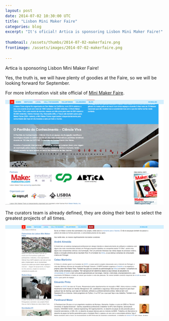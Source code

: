 ```yaml
---
layout: post
date: 2014-07-02 10:30:00 UTC
title: "Lisbon Mini Maker Faire"
categories: blog
excerpt: "It's oficial! Artica is sponsoring Lisbon Mini Maker Faire!"

thumbnail: /assets/thumbs/2014-07-02-makerfaire.png
frontimage: /assets/images/2014-07-02-makerfaire.png

---
```


Artica is sponsoring Lisbon Mini Maker Faire!

Yes, the truth is, we will have plenty of goodies at the Faire, so we will be looking forward for September. 

For more information visit site official of [Mini Maker Faire][1].

[![](/assets/images/2014-07-02-makerfaire-1.png)][1]

The curators team is already defined, they are doing their best to select the greatest projects of all times.

[![](/assets/images/2014-07-02-makerfaire-2.png)][2]

[1]: http://makerfairelisbon.com/pt/
[2]: http://makerfairelisbon.com/pt/2014/06/12/curators.html
